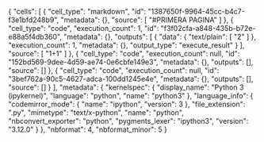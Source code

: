 {
 "cells": [
  {
   "cell_type": "markdown",
   "id": "1387650f-9964-45cc-b4c7-f3e1bfd248b9",
   "metadata": {},
   "source": [
    "#PRIMERA PAGINA"
   ]
  },
  {
   "cell_type": "code",
   "execution_count": 1,
   "id": "f3f02cfa-a848-435b-b72e-e88a5f4db360",
   "metadata": {},
   "outputs": [
    {
     "data": {
      "text/plain": [
       "2"
      ]
     },
     "execution_count": 1,
     "metadata": {},
     "output_type": "execute_result"
    }
   ],
   "source": [
    "1+1"
   ]
  },
  {
   "cell_type": "code",
   "execution_count": null,
   "id": "152bd569-9dee-4d59-ae74-0e6cbfe149e3",
   "metadata": {},
   "outputs": [],
   "source": []
  },
  {
   "cell_type": "code",
   "execution_count": null,
   "id": "3bef762a-90c5-4627-adca-100dd1245e4e",
   "metadata": {},
   "outputs": [],
   "source": []
  }
 ],
 "metadata": {
  "kernelspec": {
   "display_name": "Python 3 (ipykernel)",
   "language": "python",
   "name": "python3"
  },
  "language_info": {
   "codemirror_mode": {
    "name": "ipython",
    "version": 3
   },
   "file_extension": ".py",
   "mimetype": "text/x-python",
   "name": "python",
   "nbconvert_exporter": "python",
   "pygments_lexer": "ipython3",
   "version": "3.12.0"
  }
 },
 "nbformat": 4,
 "nbformat_minor": 5
}
